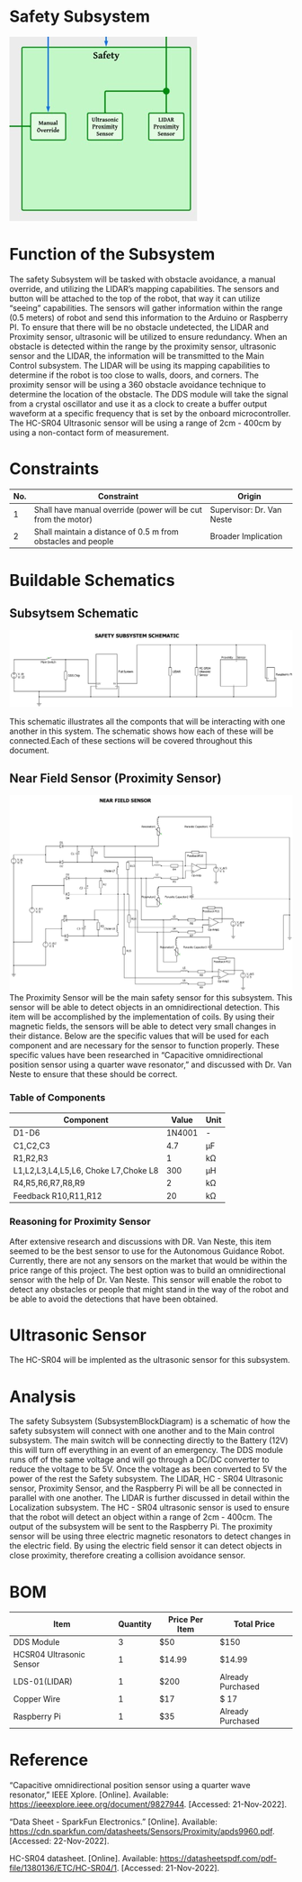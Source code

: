 
# Safety Subsystem

![ALT](https://github.com/Hawk652/Capstone-Guidance-Robot/blob/main/Documentation/Images/safety/ImageSafety.jpg)

#  Function of the Subsystem


 The safety Subsystem will be tasked with obstacle avoidance, a manual override, and utilizing the LIDAR’s mapping capabilities. The sensors and button will be attached to the top of  the robot, that way it can utilize “seeing” capabilities. The sensors will gather information within the range (0.5 meters) of  robot and send this information to the Arduino or Raspberry PI.  To ensure that there will be no obstacle undetected, the LIDAR and Proximity sensor, ultrasonic  will be utilized to ensure redundancy. When an obstacle is detected within the range by the proximity sensor, ultrasonic sensor and the LIDAR, the information will be transmitted to the Main Control subsystem.  The LIDAR will be using its mapping capabilities to determine if the robot is too close to walls, doors, and corners. The proximity sensor will be using a 360 obstacle avoidance technique to determine the location of the obstacle. The DDS module will take the signal from a crystal oscillator and use it as a clock to create a buffer output waveform at a specific frequency that is set by the onboard microcontroller.  The HC-SR04 Ultrasonic sensor will be using a range of  2cm - 400cm by using a non-contact form of measurement. 

#  Constraints
|     No. |Constraint  |  Origin  |
|-|-|-|
|1|  Shall have manual override (power will be cut from the motor)           |Supervisor:          Dr. Van Neste        |
|2          |Shall maintain a distance of 0.5 m from obstacles and people           |Broader Implication         |

#  Buildable Schematics
##  Subsytsem Schematic

![ALT](https://github.com/Hawk652/Capstone-Guidance-Robot/blob/main/Documentation/Images/safety/SafetySubsystemschematic.png)

This schematic illustrates all the componts that will be interacting with one another in this system. The schematic shows how each of these will be connected.Each of these sections will be covered throughout this document. 

##  Near Field Sensor (Proximity Sensor)
![ALT](https://github.com/Hawk652/Capstone-Guidance-Robot/blob/main/Documentation/Images/safety/Nearfieldsensorschematic.png)
The Proximity Sensor will be the main safety sensor for this subsystem. This sensor will be able to detect objects in an omnidirectional detection. This item will be accomplished by the implementation of coils. By using their magnetic fields, the sensors will be able to detect very small changes in their distance. Below are the specific values that will be used for each component and are necessary for the sensor to function properly. These specific values have been researched in “Capacitive omnidirectional position sensor using a quarter wave resonator,” and discussed with Dr. Van Neste to ensure that these should be correct. 
### Table of Components 
|Component| Value| Unit|
|-|-|-|
|D1-D6   |1N4001|-|
|C1,C2,C3  |4.7|μF|
|R1,R2,R3| 1|kΩ|
|L1,L2,L3,L4,L5,L6, Choke L7,Choke L8 |300|μH|
|R4,R5,R6,R7,R8,R9 |2|kΩ|
|Feedback R10,R11,R12 |20|kΩ|

### Reasoning for Proximity Sensor
After extensive research and discussions with DR. Van Neste, this item seemed to be the best sensor to use for the Autonomous Guidance Robot. Currently, there are not any sensors on the market that would be within the price range of this project. The best option was to build an omnidirectional sensor with the help of Dr. Van Neste. This sensor will enable the robot to detect any obstacles or people that might stand in the way of the robot and be able to avoid the detections that have been obtained. 

#  Ultrasonic Sensor
 The HC-SR04 will be implented as the ultrasonic sensor for this subsystem. 
#   Analysis

The safety Subsystem (SubsystemBlockDiagram) is a schematic of how the safety subsystem will connect with one another and to the Main control subsystem. The main switch will be connecting directly to the Battery (12V) this will turn off everything in an event of an emergency. The DDS module runs off of the same voltage and will go through a DC/DC converter to reduce the voltage to be 5V.  Once the voltage as been converted to 5V the power of  the rest the Safety subsystem. The LIDAR, HC - SR04 Ultrasonic sensor, Proximity Sensor, and the Raspberry Pi will be all be connected  in parallel with one another. The LIDAR is further discussed in detail within the Localization subsystem. The HC - SR04 ultrasonic sensor is used to ensure that the robot will detect an object within a range of 2cm - 400cm. The output of the subsystem will be sent to the Raspberry Pi. The proximity sensor will be using three electric magnetic resonators to detect changes in the electric field. By using the electric field sensor it can detect objects in close proximity, therefore creating a collision avoidance sensor.  
  

#    BOM
|Item| Quantity| Price Per Item| Total Price
|-|-|-|-|
|DDS Module   |3|$50|$150 |        |
|HC­SR04 Ultrasonic Sensor  |1|$14.99| $14.99     |
|LDS-01(LIDAR)| 1 |$200|Already Purchased
|Copper Wire |1|$17| $ 17   |
|Raspberry Pi |1|$35 |Already Purchased  |

#    Reference

“Capacitive omnidirectional position sensor using a quarter wave resonator,” IEEE Xplore. [Online]. Available: https://ieeexplore.ieee.org/document/9827944. [Accessed: 21-Nov-2022]. 

“Data Sheet - SparkFun Electronics.” [Online]. Available: https://cdn.sparkfun.com/datasheets/Sensors/Proximity/apds9960.pdf. [Accessed: 22-Nov-2022]. 

HC-SR04 datasheet. [Online]. Available: https://datasheetspdf.com/pdf-file/1380136/ETC/HC-SR04/1. [Accessed: 21-Nov-2022]. 
